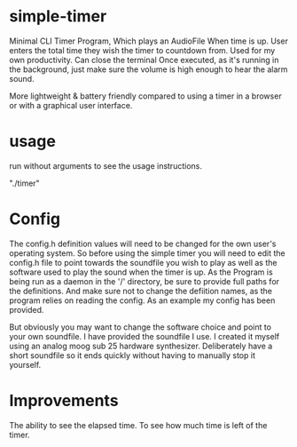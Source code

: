 # simple-timer
Minimal CLI Timer Program, Which plays an AudioFile When time is up. User enters the total time they wish the timer to countdown from. Used for my own productivity. Can close the terminal Once executed, as it's running in the background, just make sure the volume is high enough to hear the alarm sound. 

More lightweight & battery friendly compared to using a timer in a browser or with a graphical user interface.

# usage
run without arguments to see the usage instructions.

"./timer"



# Config

The config.h definition values will need to be changed for the own user's operating system. So before using the simple timer you will need to edit the config.h
file to point towards the soundfile you wish to play as well as the software used to play the sound when the timer is up. As the Program is being run as a daemon
in the '/' directory, be sure to provide full paths for the definitions. And make sure not to change the defiition names, as the program relies on reading
the config. As an example my config has been provided.

But obviously you may want to change the software choice and point to your own soundfile. I have provided the soundfile I use. I created it myself using an analog moog sub 25 hardware synthesizer. Deliberately have a short soundfile so it ends quickly without having to manually stop it yourself.


# Improvements

The ability to see the elapsed time. To see how much time is left of the timer.
